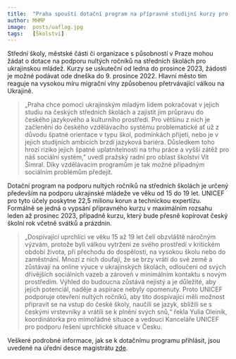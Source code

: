 ```yaml
---
title:  "Praha spouští dotační program na přípravné studijní kurzy pro ukrajinskou mládež"
author: MHMP
image:  posts/uaflag.jpg
tags:   [Školství]
---
```


Střední školy, městské části či organizace s působností v Praze mohou žádat o dotace na podporu nultých ročníků na středních školách pro ukrajinskou mládež. Kurzy se uskuteční od ledna do prosince 2023, žádosti je možné podávat ode dneška do 9. prosince 2022. Hlavní město tím reaguje na vysokou míru migrační vlny způsobenou přetrvávající válkou na Ukrajině.

> „Praha chce pomoci ukrajinským mladým lidem pokračovat v jejich studiu na českých středních školách a zajistit jim průpravu do českého jazykového a kulturního prostředí. Pro většinu z nich je začlenění do českého vzdělávacího systému problematické ať už z důvodu špatné orientace v typu škol, podmínkách přijetí, nebo je v jejich studijních ambicích brzdí jazyková bariéra. Důsledkem toho hrozí riziko jejich špatné uplatnitelnosti na trhu práce a vyšší zátěž pro náš sociální systém,” uvedl pražský radní pro oblast školství Vít Šimral. Díky vzdělávacím programům je tak možné případným sociálním problémům předejít. 

Dotační program na podporu nultých ročníků na středních školách je určený především na podporu ukrajinské mládeže ve věku od 15 do 19 let. UNICEF pro tyto účely poskytne 22,5 milionu korun a technickou expertízu. Formálně se jedná o vypsání přípravného kurzu v maximálním rozsahu leden až prosinec 2023, případně kurzu, který bude přesně kopírovat český školní rok včetně svátků a prázdnin.

> „Dospívající uprchlíci ve věku 15 až 19 let čelí obzvláště náročným výzvám, protože byli válkou vytrženi ze svého prostředí v kritickém období života, při přechodu do dospělosti, na vysokou školu nebo do zaměstnání. Mnozí z nich doufají, že se brzy vrátí do své země a zůstávají na online výuce v ukrajinských školách, odloučeni od svých dřívějších sociálních vazeb a zároveň v minimálním kontaktu s novým prostředím. Výhled do budoucna zůstává nejistý a je důležité, aby jejich potenciál, naděje a aspirace nebyly opomenuty. Proto UNICEF podporuje otevření nultých ročníků, aby tito dospívající měli možnost připravit se na vstup do české školy, naučili se jazyk, sblížili se s českými vrstevníky a vrátili se k plnění svých snů,“ řekla Yulia Oleinik, koordinátorka pro mimořádné situace a vedoucí Kanceláře UNICEF pro podporu řešení uprchlické situace v Česku.

Veškeré podrobné informace, jak se k dotačnímu programu přihlásit, jsou uvedené na úřední desce magistrátu [zde](https://eud.praha.eu/deska/6000004/4/6000003%23MHMPAWO0A020%23MHMP0BM9FX3T%230/6000003%23MHMPAWO0A020%23MHMP0BM9FX3T/vyhl%C3%A1%C5%A1en%C3%AD%20unicef%20na%20rok%202023%20po%20p%C5%99eru%C5%A1en%C3%AD%20RHMP.pdf).
